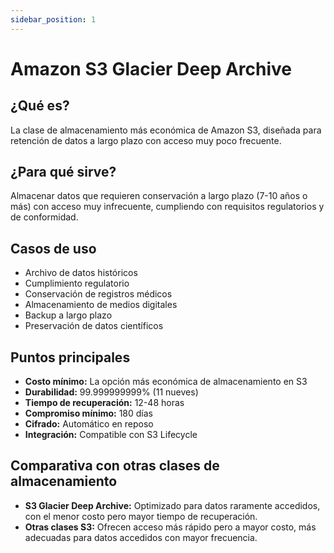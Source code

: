 ```yaml
---
sidebar_position: 1
---
```


# Amazon S3 Glacier Deep Archive

## ¿Qué es?
La clase de almacenamiento más económica de Amazon S3, diseñada para retención de datos a largo plazo con acceso muy poco frecuente.

## ¿Para qué sirve?
Almacenar datos que requieren conservación a largo plazo (7-10 años o más) con acceso muy infrecuente, cumpliendo con requisitos regulatorios y de conformidad.

## Casos de uso
- Archivo de datos históricos
- Cumplimiento regulatorio
- Conservación de registros médicos
- Almacenamiento de medios digitales
- Backup a largo plazo
- Preservación de datos científicos

## Puntos principales
- **Costo mínimo:** La opción más económica de almacenamiento en S3
- **Durabilidad:** 99.999999999% (11 nueves)
- **Tiempo de recuperación:** 12-48 horas
- **Compromiso mínimo:** 180 días
- **Cifrado:** Automático en reposo
- **Integración:** Compatible con S3 Lifecycle

## Comparativa con otras clases de almacenamiento
- **S3 Glacier Deep Archive:** Optimizado para datos raramente accedidos, con el menor costo pero mayor tiempo de recuperación.
- **Otras clases S3:** Ofrecen acceso más rápido pero a mayor costo, más adecuadas para datos accedidos con mayor frecuencia. 